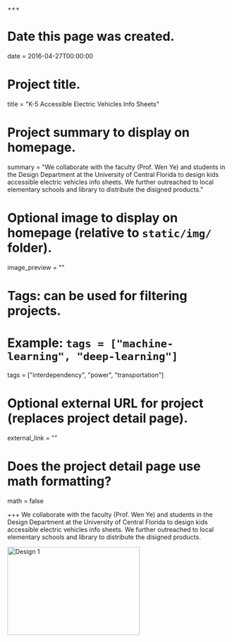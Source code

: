 +++
# Date this page was created.
date = 2016-04-27T00:00:00

# Project title.
title = "K-5 Accessible Electric Vehicles Info Sheets"

# Project summary to display on homepage.
summary = "We collaborate with the faculty (Prof. Wen Ye) and students in the  Design Department at the University of Central Florida to design kids accessible electric vehicles info sheets. We further outreached to local elementary schools and library to distribute the disigned products."

# Optional image to display on homepage (relative to `static/img/` folder).
image_preview = ""

# Tags: can be used for filtering projects.
# Example: `tags = ["machine-learning", "deep-learning"]`
tags = ["interdependency", "power", "transportation"]

# Optional external URL for project (replaces project detail page).
external_link = ""

# Does the project detail page use math formatting?
math = false

+++
We collaborate with the faculty (Prof. Wen Ye) and students in the  Design Department at the University of Central Florida to design kids accessible electric vehicles info sheets. We further outreached to local elementary schools and library to distribute the disigned products.

<img src= "/img/EV_outreach/1.jpg" alt="Design 1" width="300" height="200"/>
